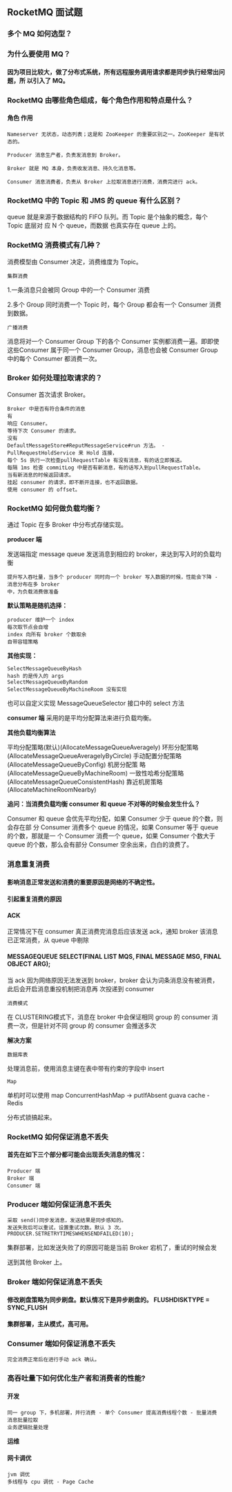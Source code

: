 ## RocketMQ 面试题

### 多个 MQ 如何选型？

### 为什么要使用 MQ？

#### 因为项目比较大，做了分布式系统，所有远程服务调用请求都是同步执行经常出问题，所 以引入了 MQ。

### RocketMQ 由哪些⻆色组成，每个⻆色作用和特点是什么？


#### ⻆色 作用

```
Nameserver 无状态，动态列表；这是和 ZooKeeper 的重要区别之一。ZooKeeper 是有状态的。
```
```
Producer 消息生产者，负责发消息到 Broker。
```
```
Broker 就是 MQ 本身，负责收发消息、持久化消息等。
```
```
Consumer 消息消费者，负责从 Broker 上拉取消息进行消费，消费完进行 ack。
```
### RocketMQ 中的 Topic 和 JMS 的 queue 有什么区别？

queue 就是来源于数据结构的 FIFO 队列。而 Topic 是个抽象的概念，每个 Topic 底层对 应 N 个 queue，而数据
也真实存在 queue 上的。

### RocketMQ 消费模式有几种？

消费模型由 Consumer 决定，消费维度为 Topic。

```
集群消费
```
1.一条消息只会被同 Group 中的一个 Consumer 消费

2.多个 Group 同时消费一个 Topic 时，每个 Group 都会有一个 Consumer 消费到数据。

```
广播消费
```
消息将对一个 Consumer Group 下的各个 Consumer 实例都消费一遍。即即使这些Consumer 属于同一个
Consumer Group，消息也会被 Consumer Group 中的每个 Consumer 都消费一次。

### Broker 如何处理拉取请求的？

Consumer 首次请求 Broker。

```
Broker 中是否有符合条件的消息
有
响应 Consumer。
等待下次 Consumer 的请求。
没有
DefaultMessageStore#ReputMessageService#run 方法。 - PullRequestHoldService 来 Hold 连接，
每个 5s 执行一次检查pullRequestTable 有没有消息，有的话立即推送。
每隔 1ms 检查 commitLog 中是否有新消息，有的话写入到pullRequestTable。
当有新消息的时候返回请求。
挂起 consumer 的请求，即不断开连接，也不返回数据。
使用 consumer 的 offset。
```

### RocketMQ 如何做负载均衡？

通过 Topic 在多 Broker 中分布式存储实现。

**producer 端**

发送端指定 message queue 发送消息到相应的 broker，来达到写入时的负载均衡

```
提升写入吞吐量，当多个 producer 同时向一个 broker 写入数据的时候，性能会下降 - 消息分布在多 broker
中，为负载消费做准备
```
**默认策略是随机选择：**

```
producer 维护一个 index
每次取节点会自增
index 向所有 broker 个数取余
自带容错策略
```
**其他实现：**

```
SelectMessageQueueByHash
hash 的是传入的 args
SelectMessageQueueByRandom
SelectMessageQueueByMachineRoom 没有实现
```
也可以自定义实现 MessageQueueSelector 接口中的 select 方法

**consumer 端** 采用的是平均分配算法来进行负载均衡。

**其他负载均衡算法**

平均分配策略(默认)(AllocateMessageQueueAveragely) 环形分配策略
(AllocateMessageQueueAveragelyByCircle) 手动配置分配策略 (AllocateMessageQueueByConfig) 机房分配策
略 (AllocateMessageQueueByMachineRoom) 一致性哈希分配策略 (AllocateMessageQueueConsistentHash)
靠近机房策略 (AllocateMachineRoomNearby)

**追问：当消费负载均衡 consumer 和 queue 不对等的时候会发生什么？**

Consumer 和 queue 会优先平均分配，如果 Consumer 少于 queue 的个数，则会存在部 分 Consumer 消费多个
queue 的情况，如果 Consumer 等于 queue 的个数，那就是一 个 Consumer 消费一个 queue，如果 Consumer
个数大于 queue 的个数，那么会有部分 Consumer 空余出来，白白的浪费了。

### 消息重复消费

#### 影响消息正常发送和消费的重要原因是网络的不确定性。

#### 引起重复消费的原因

#### ACK

正常情况下在 consumer 真正消费完消息后应该发送 ack，通知 broker 该消息 已正常消费，从 queue 中剔除

#### MESSAGEQUEUE SELECT(FINAL LIST<MESSAGEQUEUE> MQS, FINAL MESSAGE MSG, FINAL OBJECT ARG);


当 ack 因为网络原因无法发送到 broker，broker 会认为词条消息没有被消费， 此后会开启消息重投机制把消息再
次投递到 consumer

```
消费模式
```
在 CLUSTERING模式下，消息在 broker 中会保证相同 group 的 consumer 消 费一次，但是针对不同 group 的
consumer 会推送多次

**解决方案**

```
数据库表
```
处理消息前，使用消息主键在表中带有约束的字段中 insert

```
Map
```
单机时可以使用 map ConcurrentHashMap -> putIfAbsent guava cache - Redis

分布式锁搞起来。

### RocketMQ 如何保证消息不丢失

#### 首先在如下三个部分都可能会出现丢失消息的情况：

```
Producer 端
Broker 端
Consumer 端
```
### Producer 端如何保证消息不丢失

```
采取 send()同步发消息，发送结果是同步感知的。
发送失败后可以重试，设置重试次数。默认 3 次。 PRODUCER.SETRETRYTIMESWHENSENDFAILED(10);
```
集群部署，比如发送失败了的原因可能是当前 Broker 宕机了，重试的时候会发

送到其他 Broker 上。

### Broker 端如何保证消息不丢失

#### 修改刷盘策略为同步刷盘。默认情况下是异步刷盘的。 FLUSHDISKTYPE = SYNC_FLUSH

#### 集群部署，主从模式，高可用。

### Consumer 端如何保证消息不丢失

```
完全消费正常后在进行手动 ack 确认。
```
### 高吞吐量下如何优化生产者和消费者的性能?

#### 开发

```
同一 group 下，多机部署，并行消费 - 单个 Consumer 提高消费线程个数 - 批量消费
消息批量拉取
业务逻辑批量处理
```
**运维**


#### 网卡调优

```
jvm 调优
多线程与 cpu 调优 - Page Cache
```